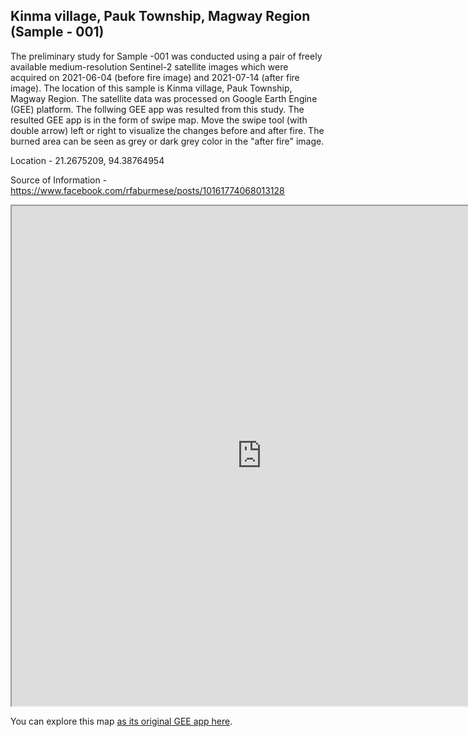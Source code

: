 
## Kinma village, Pauk Township, Magway Region (Sample - 001)

The preliminary study for Sample -001 was conducted using a pair of freely available medium-resolution Sentinel-2 satellite images which were acquired on 2021-06-04 (before fire image) and 2021-07-14 (after fire image). The location of this sample is Kinma village, Pauk Township, Magway Region. The satellite data was processed on Google Earth Engine (GEE) platform. The follwing GEE app was resulted from this study. The resulted GEE app is in the form of swipe map. Move the swipe tool (with double arrow) left or right to visualize the changes before and after fire. The burned area can be seen as grey or dark grey color in the "after fire" image.

Location - 21.2675209, 94.38764954

Source of Information - https://www.facebook.com/rfaburmese/posts/10161774068013128

<iframe src="https://project-bravo.users.earthengine.app/view/burned-area-in-kinma-village-pauk-township" height="800" width="800"></iframe>

You can explore this map [as its original GEE app here](https://project-bravo.users.earthengine.app/view/burned-area-in-kinma-village-pauk-township).
